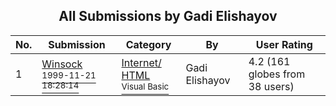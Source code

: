 ﻿<div align="center">

## All Submissions by Gadi Elishayov

</div>

No.  | Submission | Category | By   | User Rating
---- | ---------- | -------- | ---- | -----------
1 | [Winsock<br /><sup>1999-11-21 18:28:14</sup>](https://github.com/Planet-Source-Code/gadi-elishayov-winsock__1-4606) | [Internet/ HTML<br /><sup>Visual Basic</sup>](../ByCategory/internet-html__1-34.md) | Gadi Elishayov | 4.2 (161 globes from 38 users)
